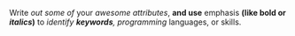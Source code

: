 Write *out some of* your _awesome attributes_, **and use** emphasis __(like **bold** or _italics_)__ to _identify **keywords**, programming_ languages, or skills. 

